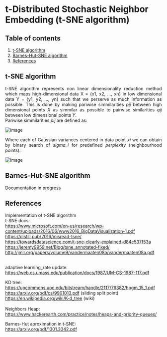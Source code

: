 # t-Distributed Stochastic Neighbor Embedding (t-SNE algorithm)

## Table of contents
1. [t-SNE algorithm](#p1)
2. [Barnes-Hut-SNE algorithm](#p2)
3. [References](#p5)

## t-SNE algorithm <a name="p1" /></a>

<p align="justify">
t-SNE algorithm represents non linear dimensionality reduction method which maps high-dimensional data X = {x1, x2, ..., xn} in low dimensional data Y = {y1, y2, ..., yn} such that we perserve as much information as possible. This is done by making pariwise simmilarities <i>pij</i> between high dimensional points <i>X</i> as simmilar as possible to pairwise similarities <i>qij</i> between low dimensional points <i>Y</i>. <br/>
Pariwise simmilarities <i>pij</i> are defined as:<br/>
</p>

![image](https://user-images.githubusercontent.com/24530942/218084487-93d401dc-6198-4944-93a4-4d0a1794100a.png) <br/>

<p align="justify">
  Where each of Gaussian variances centered in data point <i>xi</i> we can obtain by binary search of <i>sigma_i</i> for predefined <i>perplexity</i> (neighbourhood points): <br/>
 </p>
 
  ![image](https://user-images.githubusercontent.com/24530942/218085105-00690dd0-953e-4aa8-8e47-2e78f06b843b.png)

 
## Barnes-Hut-SNE algorithm <a name="p2" /></a>

<p>
Documentation in progress
</p>

## References <a name="p5" /></a>
Implementation of t-SNE algorithm<br/>
t-SNE docs:<br/>
https://www.microsoft.com/en-us/research/wp-content/uploads/2016/06/www2016_BigDataVisualization-1.pdf<br/>
https://distill.pub/2016/misread-tsne/<br/>
https://towardsdatascience.com/t-sne-clearly-explained-d84c537f53a<br/>
https://jeremy9959.net/Blog/tsne_annotated-fixed/<br/>
http://jmlr.org/papers/volume9/vandermaaten08a/vandermaaten08a.pdf<br/><br/>

adaptive learning_rate update:<br/>
https://web.cs.umass.edu/publication/docs/1987/UM-CS-1987-117.pdf<br/>

KD tree:<br/>
https://upcommons.upc.edu/bitstream/handle/2117/76382/hpgm_15_1.pdf<br/>
https://arxiv.org/pdf/cs/9901013.pdf (sliding split point)<br>
https://en.wikipedia.org/wiki/K-d_tree (wiki)<br><br/>
Neighbors Heap:<br>
https://www.hackerearth.com/practice/notes/heaps-and-priority-queues/<br>

Barnes-Hut aproximation in t-SNE:<br/>
https://arxiv.org/pdf/1301.3342.pdf

